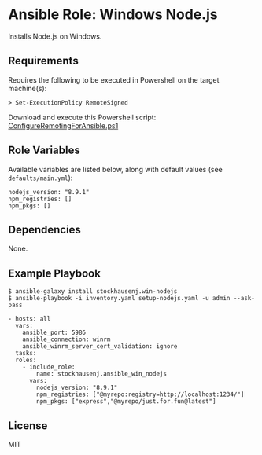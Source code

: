 # Ansible Role: Windows Node.js

Installs Node.js on Windows.

## Requirements

Requires the following to be executed in Powershell on the target machine(s):
```
> Set-ExecutionPolicy RemoteSigned
```
Download and execute this Powershell script: [ConfigureRemotingForAnsible.ps1](https://github.com/ansible/ansible/blob/devel/examples/scripts/ConfigureRemotingForAnsible.ps1)

## Role Variables

Available variables are listed below, along with default values (see `defaults/main.yml`):
```
nodejs_version: "8.9.1"
npm_registries: []
npm_pkgs: []
```

## Dependencies

None.

## Example Playbook
```
$ ansible-galaxy install stockhausenj.win-nodejs
$ ansible-playbook -i inventory.yaml setup-nodejs.yaml -u admin --ask-pass
```
```
- hosts: all
  vars:
    ansible_port: 5986
    ansible_connection: winrm
    ansible_winrm_server_cert_validation: ignore
  tasks:
  roles:
    - include_role:
        name: stockhausenj.ansible_win_nodejs
      vars:
        nodejs_version: "8.9.1"
        npm_registries: ["@myrepo:registry=http://localhost:1234/"]
        npm_pkgs: ["express","@myrepo/just.for.fun@latest"]
```
## License

MIT
